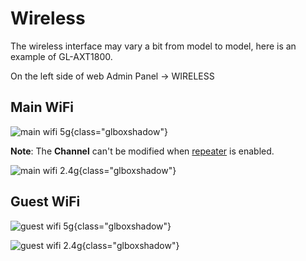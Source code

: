 # Wireless

The wireless interface may vary a bit from model to model, here is an example of GL-AXT1800.

On the left side of web Admin Panel -> WIRELESS

## Main WiFi

![main wifi 5g](https://static.gl-inet.com/docs/en/4/tutorials/wireless/main_wifi_5g.png){class="glboxshadow"}

**Note**: The **Channel**  can't be modified when [repeater](../internet_repeater/) is enabled.

![main wifi 2.4g](https://static.gl-inet.com/docs/en/4/tutorials/wireless/main_wifi_2.4g.png){class="glboxshadow"}

## Guest WiFi

![guest wifi 5g](https://static.gl-inet.com/docs/en/4/tutorials/wireless/guest_wifi_5g.png){class="glboxshadow"}

![guest wifi 2.4g](https://static.gl-inet.com/docs/en/4/tutorials/wireless/guest_wifi_2.4g.png){class="glboxshadow"}
